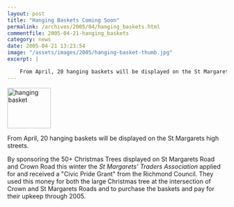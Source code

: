 ```yaml
---
layout: post
title: "Hanging Baskets Coming Soon"
permalink: /archives/2005/04/hanging_baskets.html
commentfile: 2005-04-21-hanging_baskets
category: news
date: 2005-04-21 13:23:54
image: "/assets/images/2005/hanging-basket-thumb.jpg"
excerpt: |

    From April, 20 hanging baskets will be displayed on the St Margarets high streets.
---
```

<img alt="hanging basket" src="/assets/images/2005/hanging-basket-thumb.jpg" width="100" height="93" class="right" />

From April, 20 hanging baskets will be displayed on the St Margarets high streets.

By sponsoring the 50+ Christmas Trees displayed on St Margarets Road and Crown Road this winter the *St Margarets' Traders Association* applied for and received a "Civic Pride Grant" from the Richmond Council. They used this money for both the large Christmas tree at the intersection of Crown and St Margarets Roads and to purchase the baskets and pay for their upkeep through 2005.
